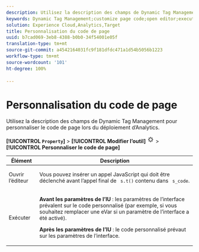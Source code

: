 ```yaml
---
description: Utilisez la description des champs de Dynamic Tag Management pour personnaliser le code de page lors du déploiement d’Analytics.
keywords: Dynamic Tag Management;customize page code;open editor;execute
solution: Experience Cloud,Analytics,Target
title: Personnalisation du code de page
uuid: b7cad069-3eb8-4388-b0b0-34f54001e05f
translation-type: tm+mt
source-git-commit: a4542164031fc9f181dfdc471a1d54b5056b1223
workflow-type: tm+mt
source-wordcount: '101'
ht-degree: 100%

---
```



# Personnalisation du code de page

Utilisez la description des champs de Dynamic Tag Management pour personnaliser le code de page lors du déploiement d’Analytics.

**[!UICONTROL `Property`]** > **[!UICONTROL Modifier l’outil]** ![](assets/settings_gear.png) > **[!UICONTROL Personnaliser le code de page]**

<table id="table_A4676A5FEE814DF9A05DA0E56F8B4C6D"> 
 <thead> 
  <tr> 
   <th colname="col1" class="entry"> Élément </th> 
   <th colname="col2" class="entry"> Description </th> 
  </tr> 
 </thead>
 <tbody> 
  <tr> 
   <td colname="col1"> <p>Ouvrir l’éditeur </p> </td> 
   <td colname="col2"> <p>Vous pouvez insérer un appel JavaScript qui doit être déclenché avant l’appel final de <code> s.t()</code> contenu dans <code> s_code</code>. </p> </td> 
  </tr> 
  <tr> 
   <td colname="col1"> <p>Exécuter </p> </td> 
   <td colname="col2"> <p> <b>Avant les paramètres de l’IU</b> : les paramètres de l’interface prévalent sur le code personnalisé (par exemple, si vous souhaitez remplacer une eVar si un paramètre de l’interface a été activé). </p> <p> <b>Après les paramètres de l’IU</b> : le code personnalisé prévaut sur les paramètres de l’interface. </p> </td> 
  </tr> 
 </tbody> 
</table>

